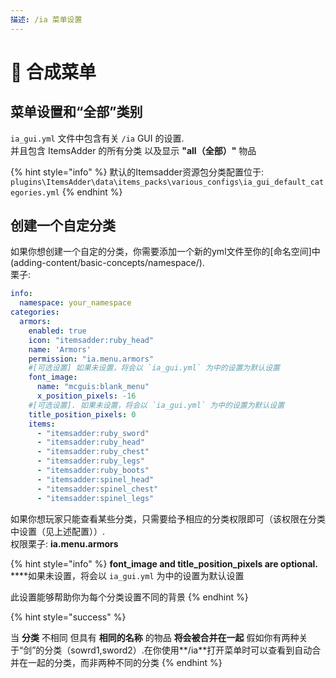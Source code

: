 ```yaml
---
描述: /ia 菜单设置
---
```


# 📃 合成菜单

## 菜单设置和“全部”类别

`ia_gui.yml` 文件中包含有关 `/ia`  GUI 的设置.\
并且包含 ItemsAdder 的所有分类 以及显示 **"all（全部）"** 物品 

{% hint style="info" %}
默认的Itemsadder资源包分类配置位于: `plugins\ItemsAdder\data\items_packs\various_configs\ia_gui_default_categories.yml`
{% endhint %}

## 创建一个自定分类

如果你想创建一个自定的分类，你需要添加一个新的yml文件至你的[命名空间]中(adding-content/basic-concepts/namespace/).\
栗子:

```yaml
info:
  namespace: your_namespace
categories:
  armors:
    enabled: true
    icon: "itemsadder:ruby_head"
    name: 'Armors'
    permission: "ia.menu.armors"
    #[可选设置] 如果未设置，将会以 `ia_gui.yml` 为中的设置为默认设置
    font_image:
      name: "mcguis:blank_menu"
      x_position_pixels: -16
    #[可选设置]. 如果未设置，将会以 `ia_gui.yml` 为中的设置为默认设置
    title_position_pixels: 0
    items:
      - "itemsadder:ruby_sword"
      - "itemsadder:ruby_head"
      - "itemsadder:ruby_chest"
      - "itemsadder:ruby_legs"
      - "itemsadder:ruby_boots"
      - "itemsadder:spinel_head"
      - "itemsadder:spinel_chest"
      - "itemsadder:spinel_legs"
```

如果你想玩家只能查看某些分类，只需要给予相应的分类权限即可（该权限在分类中设置（见上述配置））.\
权限栗子: **ia.menu.armors**

{% hint style="info" %}
**font\_image and title\_position\_pixels are optional.**\
****如果未设置，将会以 `ia_gui.yml` 为中的设置为默认设置

此设置能够帮助你为每个分类设置不同的背景
{% endhint %}

{% hint style="success" %}

当 **分类** 不相同 但具有 **相同的名称** 的物品 **将会被合并在一起**
假如你有两种关于“剑”的分类（sowrd1,sword2）.在你使用**/ia**打开菜单时可以查看到自动合并在一起的分类，而非两种不同的分类
{% endhint %}
